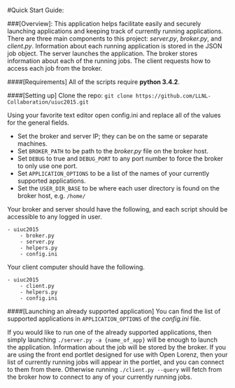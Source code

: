 #Quick Start Guide:

###[Overview]:
This application helps facilitate easily and securely launching applications and keeping track of currently running applications. There are three main components to this project: *server.py*, *broker.py*, and *client.py*. Information about each running application is stored in the JSON job object. The server launches the application. The broker stores information about each of the running jobs. The client requests how to access each job from the broker.

####[Requirements]
All of the scripts require **python 3.4.2**.

####[Setting up]
Clone the repo:
`git clone https://github.com/LLNL-Collaboration/uiuc2015.git`

Using your favorite text editor open config.ini and replace all of the values for the general fields. 
- Set the broker and server IP; they can be on the same or separate machines. 
- Set `BROKER_PATH` to be path to the *broker.py* file on the broker host.
- Set `DEBUG` to true and `DEBUG_PORT` to any port number to force the broker to only use one port.
- Set `APPLICATION_OPTIONS` to be a list of the names of your currently supported applications.
- Set the `USER_DIR_BASE` to be where each user directory is found on the broker host, e.g. `/home/`

Your broker and server should have the following, and each script should be accessible to any logged in user.

	- uiuc2015
		- broker.py
		- server.py
		- helpers.py
		- config.ini


Your client computer should have the following.

	- uiuc2015
		- client.py
		- helpers.py
		- config.ini

####[Launching an already supported application]
You can find the list of supported applications in `APPLICATION_OPTIONS` of the *config.ini* file.

If you would like to run one of the already supported applications, then simply launching `./server.py -a {name_of_app}` will be enough to launch the application. Information about the job will be stored by the broker. If you are using the front end portlet designed for use with Open Lorenz, then your list of currently running jobs will appear in the portlet, and you can connect to them from there. Otherwise running `./client.py --query` will fetch from the broker how to connect to any of your currently running jobs.

